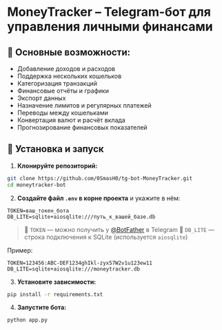 # MoneyTracker – Telegram-бот для управления личными финансами


## 📌 Основные возможности:
- Добавление доходов и расходов
- Поддержка нескольких кошельков
- Категоризация транзакций
- Финансовые отчёты и графики
- Экспорт данных
- Назначение лимитов и регулярных платежей
- Переводы между кошельками
- Конвертация валют и расчёт вклада
- Прогнозирование финансовых показателей


## 🚀 Установка и запуск

1. **Клонируйте репозиторий:**

```bash
git clone https://github.com/0SmasH0/tg-bot-MoneyTracker.git
cd moneytracker-bot
```

2. **Создайте файл `.env` в корне проекта** и укажите в нём:

```env
TOKEN=ваш_токен_бота
DB_LITE=sqlite+aiosqlite:///путь_к_вашей_базе.db
```

> 🔑 `TOKEN` — можно получить у [@BotFather](https://t.me/BotFather) в Telegram
> 📂 `DB_LITE` — строка подключения к SQLite (используется `aiosqlite`)

Пример:

```env
TOKEN=123456:ABC-DEF1234ghIkl-zyx57W2v1u123ew11
DB_LITE=sqlite+aiosqlite:///moneytracker.db
```

3. **Установите зависимости:**

```bash
pip install -r requirements.txt
```

4. **Запустите бота:**

```bash
python app.py
```
